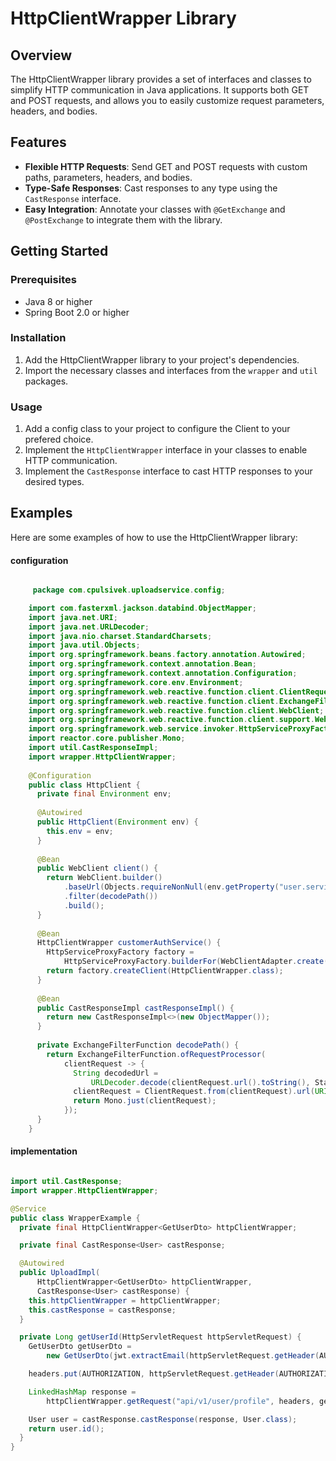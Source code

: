 # HttpClientWrapper Library

## Overview

The HttpClientWrapper library provides a set of interfaces and classes to simplify HTTP communication in Java applications. It supports both GET and POST requests, and allows you to easily customize request parameters, headers, and bodies.

## Features

- **Flexible HTTP Requests**: Send GET and POST requests with custom paths, parameters, headers, and bodies.
- **Type-Safe Responses**: Cast responses to any type using the `CastResponse` interface.
- **Easy Integration**: Annotate your classes with `@GetExchange` and `@PostExchange` to integrate them with the library.

## Getting Started

### Prerequisites

- Java 8 or higher
- Spring Boot 2.0 or higher

### Installation

1. Add the HttpClientWrapper library to your project's dependencies.
2. Import the necessary classes and interfaces from the `wrapper` and `util` packages.

### Usage
1. Add a config class to your project to configure the Client to your prefered choice.
2. Implement the `HttpClientWrapper` interface in your classes to enable HTTP communication.
3. Implement the `CastResponse` interface to cast HTTP responses to your desired types.

## Examples

Here are some examples of how to use the HttpClientWrapper library:
#### configuration
```java

     package com.cpulsivek.uploadservice.config;

    import com.fasterxml.jackson.databind.ObjectMapper;
    import java.net.URI;
    import java.net.URLDecoder;
    import java.nio.charset.StandardCharsets;
    import java.util.Objects;
    import org.springframework.beans.factory.annotation.Autowired;
    import org.springframework.context.annotation.Bean;
    import org.springframework.context.annotation.Configuration;
    import org.springframework.core.env.Environment;
    import org.springframework.web.reactive.function.client.ClientRequest;
    import org.springframework.web.reactive.function.client.ExchangeFilterFunction;
    import org.springframework.web.reactive.function.client.WebClient;
    import org.springframework.web.reactive.function.client.support.WebClientAdapter;
    import org.springframework.web.service.invoker.HttpServiceProxyFactory;
    import reactor.core.publisher.Mono;
    import util.CastResponseImpl;
    import wrapper.HttpClientWrapper;
    
    @Configuration
    public class HttpClient {
      private final Environment env;
    
      @Autowired
      public HttpClient(Environment env) {
        this.env = env;
      }
    
      @Bean
      public WebClient client() {
        return WebClient.builder()
            .baseUrl(Objects.requireNonNull(env.getProperty("user.service.origin")))
            .filter(decodePath())
            .build();
      }
    
      @Bean
      HttpClientWrapper customerAuthService() {
        HttpServiceProxyFactory factory =
            HttpServiceProxyFactory.builderFor(WebClientAdapter.create(client())).build();
        return factory.createClient(HttpClientWrapper.class);
      }
    
      @Bean
      public CastResponseImpl castResponseImpl() {
        return new CastResponseImpl<>(new ObjectMapper());
      }
    
      private ExchangeFilterFunction decodePath() {
        return ExchangeFilterFunction.ofRequestProcessor(
            clientRequest -> {
              String decodedUrl =
                  URLDecoder.decode(clientRequest.url().toString(), StandardCharsets.UTF_8);
              clientRequest = ClientRequest.from(clientRequest).url(URI.create(decodedUrl)).build();
              return Mono.just(clientRequest);
            });
      }
    }

```

#### implementation
```java

import util.CastResponse;
import wrapper.HttpClientWrapper;

@Service
public class WrapperExample {
  private final HttpClientWrapper<GetUserDto> httpClientWrapper;

  private final CastResponse<User> castResponse;

  @Autowired
  public UploadImpl(
      HttpClientWrapper<GetUserDto> httpClientWrapper,
      CastResponse<User> castResponse) {
    this.httpClientWrapper = httpClientWrapper;
    this.castResponse = castResponse;
  }

  private Long getUserId(HttpServletRequest httpServletRequest) {
    GetUserDto getUserDto =
        new GetUserDto(jwt.extractEmail(httpServletRequest.getHeader(AUTHORIZATION).substring(7)));

    headers.put(AUTHORIZATION, httpServletRequest.getHeader(AUTHORIZATION));

    LinkedHashMap response =
        httpClientWrapper.getRequest("api/v1/user/profile", headers, getUserDto);

    User user = castResponse.castResponse(response, User.class);
    return user.id();
  }
}

```

